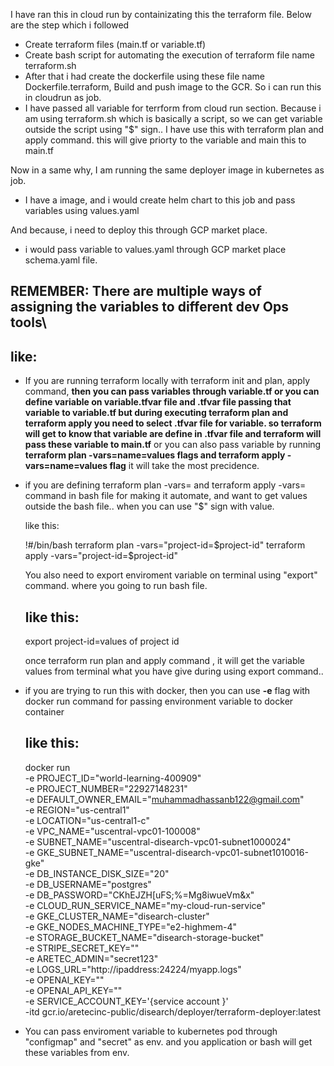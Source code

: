 I have ran this in cloud run by containizating this the terraform file. Below are the step which i followed

- Create terraform files (main.tf or variable.tf)
- Create bash script for automating the execution of terraform file name terraform.sh
- After that i had create the dockerfile using these file name Dockerfile.terraform, Build and push image to the GCR. So i can run this in cloudrun as job.
- I have passed all variable for terrform from cloud run section. Because i am using terraform.sh which is basically a script, so we can get variable outside the script using "$" sign.. I have use this with terraform plan and apply command. this will give priorty to the variable and main this to main.tf


Now in a same why, I am running the same deployer image in kubernetes as job. 

- I have a image, and i would create helm chart to this job and pass variables using values.yaml

And because, i need to deploy this through GCP market place. 

- i would pass variable to values.yaml through GCP market place schema.yaml file.


## REMEMBER: There are multiple ways of assigning the variables to different dev Ops tools\

like:
----

- If you are running terraform locally with terraform init and plan, apply command, **then you can pass variables through variable.tf or you can define variable on  variable.tfvar file and .tfvar file passing that variable to variable.tf but during executing terraform plan and terraform apply you need to select .tfvar file for variable. so terraform will get to know that variable are define in .tfvar file and terraform will pass these variable to main.tf** or you can also pass variable by running **terraform plan -vars=name=values flags and terraform apply -vars=name=values  flag** it will take the most precidence. 

- if you are defining terraform plan -vars= and terraform apply -vars= command in bash file for making it automate, and want to get values outside the bash file.. when you can use "$" sign with value.

  like this:

  !#/bin/bash
  terraform plan -vars="project-id=$project-id" 
  terraform apply -vars="project-id=$project-id"

  You also need to export enviroment variable on terminal using "export" command. where you going to run bash file.

  like this:
  ---------

  export project-id=values of project id   

  once terraform run plan and apply command , it will get the variable values from terminal what you have give during using export command..

- if you are trying to run this with docker, then you can use **-e** flag with docker run command for passing environment variable to docker container

   like this:
   ---------
    docker run \
      -e PROJECT_ID="world-learning-400909" \
      -e PROJECT_NUMBER="22927148231" \
      -e DEFAULT_OWNER_EMAIL="muhammadhassanb122@gmail.com" \
      -e REGION="us-central1" \
      -e LOCATION="us-central1-c" \
      -e VPC_NAME="uscentral-vpc01-100008" \
      -e SUBNET_NAME="uscentral-disearch-vpc01-subnet1000024" \
      -e GKE_SUBNET_NAME="uscentral-disearch-vpc01-subnet1010016-gke" \
      -e DB_INSTANCE_DISK_SIZE="20" \
      -e DB_USERNAME="postgres" \
      -e DB_PASSWORD="CKhEJZH[uFS;%=Mg8iwueVm&x" \
      -e CLOUD_RUN_SERVICE_NAME="my-cloud-run-service" \
      -e GKE_CLUSTER_NAME="disearch-cluster" \
      -e GKE_NODES_MACHINE_TYPE="e2-highmem-4" \
      -e STORAGE_BUCKET_NAME="disearch-storage-bucket" \
      -e STRIPE_SECRET_KEY="" \
      -e ARETEC_ADMIN="secret123" \
      -e LOGS_URL="http://ipaddress:24224/myapp.logs" \
      -e OPENAI_KEY="" \
      -e OPENAI_API_KEY="" \
      -e SERVICE_ACCOUNT_KEY='{service account }' \
     -itd gcr.io/aretecinc-public/disearch/deployer/terraform-deployer:latest
    

- You can pass enviroment variable to kubernetes pod through "configmap" and "secret" as env.  and you application  or bash will get these variables from env.   
  
  

  
  

